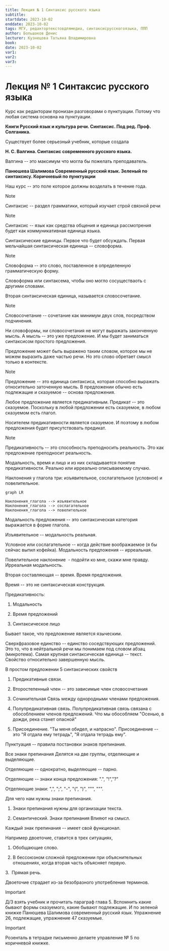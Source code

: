 ```yaml
---
title: Лекция № 1 Синтаксис русского языка
subtitle:
startdate: 2023-10-02
enddate: 2023-10-02
tags: МГУ, редактортекстовдлямедиа, синтаксисрусскогоязыка, ППП
author: Большаков Денис
lecturer: Кузнецова Татьяна Владимировна
book:
date: 2023-10-02
var1:
var2:
var3:
---
```


# Лекция № 1 Синтаксис русского языка

Курс как редакторам пронизан разговорами о пунктуации. Потому что любая система основна на пунктуации. 

**Книги Русский язык и культура речи. Синтаксис. Под ред. Проф. Солганика.**

  

Существует более серьезный учебник, которые создала 

**Н. С. Валгина. Синтаксис современного русского языка.**

Валгина -- это максимум что могла бы пожелать преподаватель. 

  

**Панюшева Шалимова Современный русский язык. Зеленый по синтаксису. Коричневый по пунктуации**

  

Наш курс -- это поле которое должны возделать в течение года. 

  

>[!note]
> Синтаксис
>-- раздел грамматики, который изучает строй связной речи



>[!note]
> Синтаксис
> -- язык как средства общения и единица рассмотрения будет как коммуникативная единица языка. 



Синтаксические единицы. Первое что будет обсуждать. Первая мельчайшая синтаксическая единица -- словоформа.

  

>[!note]
> Словоформа 
>-- это слово, поставленное в определенную грамматическую форму. 

  

Словоформа или синтаксема, чтобы оно могло сосуществаоть с другими словами. 

  

  

Вторая синтаксическая единица, называется словосочетание. 

>[!note]
> Словосочетание 
>-- сочетание как минимум двух слов, посредством подчинения.

  

Ни словоформы, ни словосочетания не могут выражать законченную мысль. А мысль -- это уже предложение. И мы будет заниматься синтаксисом простого предложения. 

  

Предложение может быть выражено таким словом, которое мы не можем выразить даже частью речи. Но это слово обретает смысл только в контексте. 

  

  

>[!note]
> Предложение 
>-- это единица синтаксиса, которая способно выражать относительно заточенную мысль. В предложении обычно есть подлежащие и сказуемое -- основа предложения. 

  

Любое предложение является предикативным. Предикат -- это сказуемое. Поскольку в любой предложении есть сказуемое, в любом сказуемом есть глагол. 

  

Носителем предикативности является сказуемое. И поэтому в любом предложения будет присутствовать предикат. 

>[!note]
> Предикативность 
>-- это способность преподносить реальность. Это как предложение преподносит реальность. 

  

Модальность, время и лицо и из них складывается понятие предикативности. Реально или ирреально описываемому случаю. 

  

  

Наклонения у глагола три: изъявительное, сослагательное (условное) и повелительное. 

```mermaid
graph LR

Наклонения_глагола --> изъявительное
Наклонения_глагола --> сослагательное
Наклонения_глагола --> повелительное
```

Модальность предложения -- это синтаксическая категория выражается в форме глагола. 

  

Изъявительное -- модальность реальная. 

  

Условное или сослагательное -- когда действие воображаемое (я бы сейчас выпил кофейка). Модальность предложения -- ирреальная. 

  

Повелительное наклонение  - подойти ко мне, скажи мне правду. Ирреальная модальность. 

  

Вторая составляющая -- время. Время предложения.

  

Время -- это не синтаксическая конструкция. 

  

  

Предикативность:

1. Модальность

2. Время предложений 

3. Синтаксическое лицо

  

Бывает такое, что предложение является языческим.

  

Сверхфразовое единство -- единство соседствующих предложений. Это то, что в нейтральной речи мы понимаем под словом абзац (микротема). Самая крупная синтаксическая единица -- текст. Свойство относительно завершенную мысль. 

  

В простом предложении 5 синтаксических свойств

1. Предикативные связи. 

2. Второстепенный член -- это зависимые член словосочетания

3. Сочинительная Связь между однородными членами предложения.

4. Полупредикативная связь. Полупредикативная связь связана с обособлением членов предложений. Что мы обособляем "Осенью, в дожди, река станет опасной"

5. Присоединение. "Ты меня обидел, и напрасно". Присоединение -- это "Я отдала ему тетрадь", "Я отдала тетрадь ему".

  

  

  

Пунктуация -- правила постановки знаков препинания.

Все знаки препинания Делятся на две группы, отделяющие и выделяющие. 

  

Отделяющие -- однократно, выделяющие -- парно. 

  

Отделяющие -- знаки конца предложения: ".", "!","?"  

  

Отделяющие знаки: ",", ";", "-", "(", ")", """, """. 

  

Для чего нам нужны знаки препинания. 

1. Знаки препинания нужны для организации текста. 

2. Семантический. Знаки препинания Влияют на смысл.

  

  

Каждый знак препинания -- имеет свой функционал. 

  

Например двоеточие, ставится в трех ситуациях,

1. Обобщающие слово. 

2. В бессоюзном сложной предложении при объяснительных отношениях, когда вторая часть объясняет первую. 

3.  Прямая речь. 

  

Двоеточие страдает из-за безобразного употребления терминов. 

  

  

>[!important]
> Д/З взять учебник и прочитать параграф глава 5.
> Вспомнить какие бывают формы сказуемого, какие бывают подлежащие. И по зеленой книжке Панюшева Шалимова современный русский язык. Упражнение 26, подлежащие, упражнение 47 сказуемые. 

  

>[!important]
> Розенталь в тетрадке
> письменно делаете управление № 5 по коричневой книжке.
